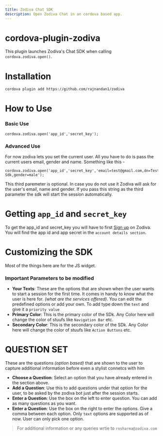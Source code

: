 ```yaml
---
title: Zodiva Chat SDK
description: Open Zodiva Chat in an cordova based app.
---
```

<!--
# license: Licensed to the Apache Software Foundation (ASF) under one
#         or more contributor license agreements.  See the NOTICE file
#         distributed with this work for additional information
#         regarding copyright ownership.  The ASF licenses this file
#         to you under the Apache License, Version 2.0 (the
#         "License"); you may not use this file except in compliance
#         with the License.  You may obtain a copy of the License at
#
#           http://www.apache.org/licenses/LICENSE-2.0
#
#         Unless required by applicable law or agreed to in writing,
#         software distributed under the License is distributed on an
#         "AS IS" BASIS, WITHOUT WARRANTIES OR CONDITIONS OF ANY
#         KIND, either express or implied.  See the License for the
#         specific language governing permissions and limitations
#         under the License.
-->

 
# cordova-plugin-zodiva

This plugin launches Zodiva's Chat SDK when calling `cordova.zodiva.open()`.

# Installation


```sh
cordova plugin add https://github.com/rajnandan1/zodiva
```
    
# How to Use

### Basic Use
	cordova.zodiva.open('app_id','secret_key');
### Advanced Use
For now zodiva lets you set the current user. All you have to do is pass the current users email, gender and name. Something like this -
	
    cordova.zodiva.open('app_id','secret_key','email=test@gmail.com,dn=Test Sdk,gender=male');

This third paremeter is optional. In case you do not use it Zodiva will ask for the user's email, name and gender. If you pass this string as the third parameter the sdk will start the session automatically.

# Getting `app_id` and `secret_key`

To get the app_id and secret_key you will have to first [Sign up](https://zodiva.com/psa) on Zodiva. You will find the app id and app secret in the `account details section`.

# Customizing the SDK

Most of the things here are for the JS widget. 

### Important Parameters to be modified

- __Your Texts__: These are the options that are shown when the user wants to start a session for the first time. It comes in handy to know what the user is here for. _(what are the services offered)_. You can edit the predefined options or add your own. To add type down the `text` and give it a `priority value`
- __Primary Color__: This is the primary color of the SDk. Any Color here will change the color of stuufs like `Navigation Bar` etc.
- __Secondary Color__: This is the secondary color of the SDk. Any Color here will change the color of stuufs like `Action Buttons` etc.

# QUESTION SET 

These are the questions _(option based)_ that are shown to the user to capture additional information before even a stylist connetcs with him

- __Choose a Question__: Select an option that you have already entered in the section above.
- __Add a Question__: Use this to add questions under that option for the user, to be asked by the zodiva bot just after the session starts.
- __Enter  a Question__: Use the box on the left to enter question. You can add as many questions as you want.
- __Enter  a Question__: Use the box on the right to enter the options. Give a comma between each option. Only `text` options are supported as of now. User can only pick one option.
 
 

 
> For additional information or any queries wrtie to `rnsharma@zodiva.com`